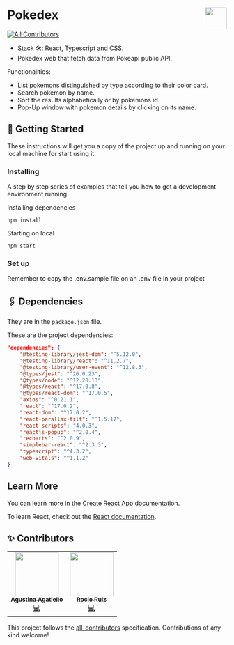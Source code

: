 # Pokedex <img src="https://www.nebrija.com/lp/2019/inc/common/assets/img/logo_nebrija.png" height="50px" align="right" />
<!-- ALL-CONTRIBUTORS-BADGE:START - Do not remove or modify this section -->
[![All Contributors](https://img.shields.io/badge/all_contributors-2-orange.svg?style=flat-square)](#contributors-)
<!-- ALL-CONTRIBUTORS-BADGE:END -->

* Stack 🛠: React, Typescript and CSS.
* Pokedex web that fetch data from Pokeapi public API.

Functionalities: 
* List pokemons distinguished by type according to their color card.
* Search pokemon by name.
* Sort the results alphabetically or by pokemons id.
* Pop-Up window with pokemon details by clicking on its name.



## 🚩 Getting Started

These instructions will get you a copy of the project up and running on your local machine for start using it.

### Installing

A step by step series of examples that tell you how to get a development environment running.

Installing dependencies

```
npm install
```

Starting on local

```
npm start
```

### Set up

Remember to copy the .env.sample file on an .env file in your project


## 🖇 Dependencies

They are in the `package.json` file.

These are the project dependencies:

```json
"dependencies": {
    "@testing-library/jest-dom": "^5.12.0",
    "@testing-library/react": "^11.2.7",
    "@testing-library/user-event": "^12.8.3",
    "@types/jest": "^26.0.23",
    "@types/node": "^12.20.13",
    "@types/react": "^17.0.8",
    "@types/react-dom": "^17.0.5",
    "axios": "^0.21.1",
    "react": "^17.0.2",
    "react-dom": "^17.0.2",
    "react-parallax-tilt": "^1.5.17",
    "react-scripts": "4.0.3",
    "reactjs-popup": "^2.0.4",
    "recharts": "^2.0.9",
    "simplebar-react": "^2.3.3",
    "typescript": "^4.3.2",
    "web-vitals": "^1.1.2"
}
```

## Learn More

You can learn more in the [Create React App documentation](https://facebook.github.io/create-react-app/docs/getting-started).

To learn React, check out the [React documentation](https://reactjs.org/).


## ✨ Contributors 

<!-- ALL-CONTRIBUTORS-LIST:START - Do not remove or modify this section -->
<!-- prettier-ignore-start -->
<!-- markdownlint-disable -->
<table>
  <tr>
    <td align="center"><a href="http://www.linkedin.com/in/agustinaagatiello"><img src="https://avatars.githubusercontent.com/u/43046343?v=4?s=100" width="100px;" alt=""/><br /><sub><b>Agustina Agatiello</b></sub></a><br /><a href="https://github.com/rocioruizruiz/Pokedex/commits?author=aagatiello" title="Code">💻</a></td>
    <td align="center"><a href="https://www.linkedin.com/in/rocio-ruiz-ruiz-955137183"><img src="https://avatars.githubusercontent.com/u/43112530?v=4?s=100" width="100px;" alt=""/><br /><sub><b>Rocio Ruiz</b></sub></a><br /><a href="https://github.com/rocioruizruiz/Pokedex/commits?author=rocioruizruiz" title="Code">💻</a></td>
  </tr>
</table>

<!-- markdownlint-restore -->
<!-- prettier-ignore-end -->

<!-- ALL-CONTRIBUTORS-LIST:END -->

This project follows the [all-contributors](https://github.com/all-contributors/all-contributors) specification. Contributions of any kind welcome!
